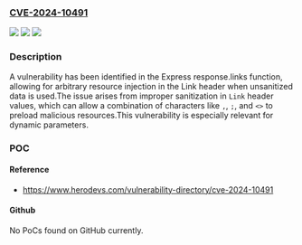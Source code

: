 ### [CVE-2024-10491](https://cve.mitre.org/cgi-bin/cvename.cgi?name=CVE-2024-10491)
![](https://img.shields.io/static/v1?label=Product&message=express&color=blue)
![](https://img.shields.io/static/v1?label=Version&message=3.0.0-alpha1%3C%3D%203.21.2%20&color=brighgreen)
![](https://img.shields.io/static/v1?label=Vulnerability&message=CWE-74%20Improper%20Neutralization%20of%20Special%20Elements%20in%20Output%20Used%20by%20a%20Downstream%20Component%20('Injection')&color=brighgreen)

### Description

A vulnerability has been identified in the Express response.links function, allowing for arbitrary resource injection in the Link header when unsanitized data is used.The issue arises from improper sanitization in `Link` header values, which can allow a combination of characters like `,`, `;`, and `<>` to preload malicious resources.This vulnerability is especially relevant for dynamic parameters.

### POC

#### Reference
- https://www.herodevs.com/vulnerability-directory/cve-2024-10491

#### Github
No PoCs found on GitHub currently.

